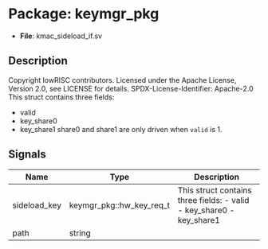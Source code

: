 # Package: keymgr_pkg

- **File**: kmac_sideload_if.sv
## Description

Copyright lowRISC contributors.
 Licensed under the Apache License, Version 2.0, see LICENSE for details.
 SPDX-License-Identifier: Apache-2.0
 This struct contains three fields:
 - valid
 - key_share0
 - key_share1
 share0 and share1 are only driven when `valid` is 1.
 

## Signals

| Name         | Type                     | Description                                                           |
| ------------ | ------------------------ | --------------------------------------------------------------------- |
| sideload_key | keymgr_pkg::hw_key_req_t | This struct contains three fields: - valid - key_share0 - key_share1  |
| path         | string                   |                                                                       |
